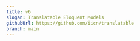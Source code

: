 ```yaml
---
title: v6
slogan: Translatable Eloquent Models
githubUrl: https://github.com/iicn/translatable
branch: main
---
```

